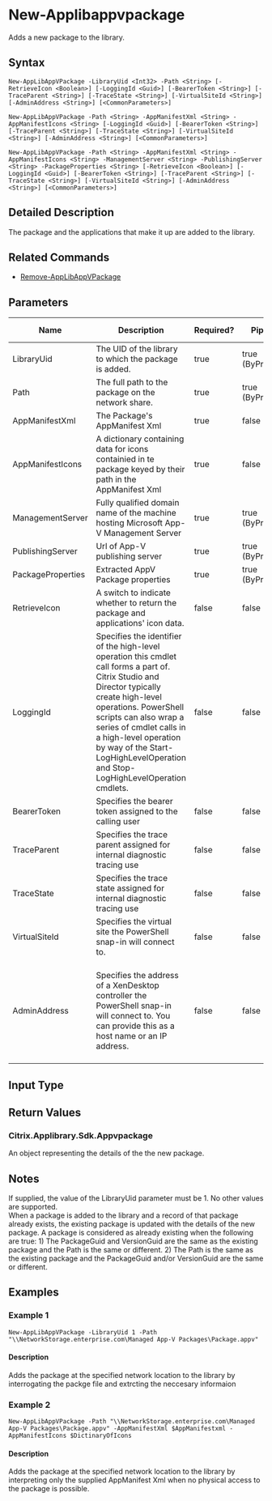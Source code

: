 ﻿
# New-Applibappvpackage
Adds a new package to the library.
## Syntax

```
New-AppLibAppVPackage -LibraryUid <Int32> -Path <String> [-RetrieveIcon <Boolean>] [-LoggingId <Guid>] [-BearerToken <String>] [-TraceParent <String>] [-TraceState <String>] [-VirtualSiteId <String>] [-AdminAddress <String>] [<CommonParameters>]  
  
New-AppLibAppVPackage -Path <String> -AppManifestXml <String> -AppManifestIcons <String> [-LoggingId <Guid>] [-BearerToken <String>] [-TraceParent <String>] [-TraceState <String>] [-VirtualSiteId <String>] [-AdminAddress <String>] [<CommonParameters>]  
  
New-AppLibAppVPackage -Path <String> -AppManifestXml <String> -AppManifestIcons <String> -ManagementServer <String> -PublishingServer <String> -PackageProperties <String> [-RetrieveIcon <Boolean>] [-LoggingId <Guid>] [-BearerToken <String>] [-TraceParent <String>] [-TraceState <String>] [-VirtualSiteId <String>] [-AdminAddress <String>] [<CommonParameters>]
```

## Detailed Description
The package and the applications that make it up are added to the library.


## Related Commands

* [Remove-AppLibAppVPackage](../Remove-AppLibAppVPackage/)
## Parameters
| Name   | Description | Required? | Pipeline Input | Default Value |
| --- | --- | --- | --- | --- |
| LibraryUid | The UID of the library to which the package is added. | true | true (ByPropertyName) |  |
| Path | The full path to the package on the network share. | true | true (ByPropertyName) |  |
| AppManifestXml | The Package's AppManifest Xml | true | false |  |
| AppManifestIcons | A dictionary containing data for icons containied in te package keyed by their path in the AppManifest Xml | true | false |  |
| ManagementServer | Fully qualified domain name of the machine hosting Microsoft App-V Management Server | true | true (ByPropertyName) |  |
| PublishingServer | Url of App-V publishing server | true | true (ByPropertyName) |  |
| PackageProperties | Extracted AppV Package properties | true | true (ByPropertyName) |  |
| RetrieveIcon | A switch to indicate whether to return the package and applications' icon data. | false | false |  |
| LoggingId | Specifies the identifier of the high-level operation this cmdlet call forms a part of. Citrix Studio and Director typically create high-level operations. PowerShell scripts can also wrap a series of cmdlet calls in a high-level operation by way of the Start-LogHighLevelOperation and Stop-LogHighLevelOperation cmdlets. | false | false |  |
| BearerToken | Specifies the bearer token assigned to the calling user | false | false |  |
| TraceParent | Specifies the trace parent assigned for internal diagnostic tracing use | false | false |  |
| TraceState | Specifies the trace state assigned for internal diagnostic tracing use | false | false |  |
| VirtualSiteId | Specifies the virtual site the PowerShell snap-in will connect to. | false | false |  |
| AdminAddress | Specifies the address of a XenDesktop controller the PowerShell snap-in will connect to. You can provide this as a host name or an IP address. | false | false | Localhost. Once a value is provided by any cmdlet, this value becomes the default. |

## Input Type

### 

## Return Values

### Citrix.Applibrary.Sdk.Appvpackage
An object representing the details of the the new package.
## Notes
If supplied, the value of the LibraryUid parameter must be 1. No other values are supported.  
    When a package is added to the library and a record of that package already exists, the existing package is updated with the details of the new package. A package is considered as already existing when the following are true: 1) The PackageGuid and VersionGuid are the same as the existing package and the Path is the same or different. 2) The Path is the same as the existing package and the PackageGuid and/or VersionGuid are the same or different.
## Examples

### Example 1

```
New-AppLibAppVPackage -LibraryUid 1 -Path "\\NetworkStorage.enterprise.com\Managed App-V Packages\Package.appv"
```

#### Description
Adds the package at the specified network location to the library by interrogating the packge file and extrcting the neccesary informaion
### Example 2

```
New-AppLibAppVPackage -Path "\\NetworkStorage.enterprise.com\Managed App-V Packages\Package.appv" -AppManifestXml $AppManifestxml -AppManifestIcons $DictinaryOfIcons
```

#### Description
Adds the package at the specified network location to the library by interpreting only the supplied AppManifest Xml when no physical access to the package is possible.
